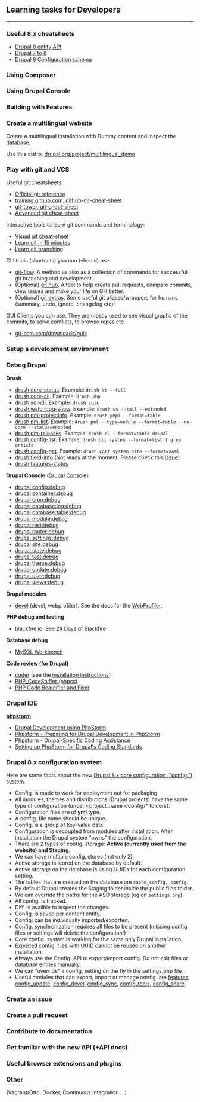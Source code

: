## Learning tasks for Developers
-----------------------------------

### Useful 8.x cheatsheets

 - [Drupal 8 entity API](http://wizzlern.nl/sites/wizzlern.nl/files/artikel/drupal-content-entity-8.0.pdf)
 - [Drupal 7 to 8](http://nuvole.org/sites/default/files/Drupal-7-to-Drupal-8-Cheatsheet.pdf)
 - [Drupal 8 Configuration schema](http://hojtsy.hu/files/ConfigSchemaCheatSheet1.5.pdf)

### Using Composer

### Using Drupal Console

### Building with Features

### Create a multilingual website
Create a multilingual installation with Dummy content and inspect the database.

Use this distro: [drupal.org/project/multilingual_demo](https://www.drupal.org/project/multilingual_demo)

### Play with git and VCS

Useful git cheatsheets:

 - [Official git reference](https://git-scm.com/docs)
 - [training.github.com, github-git-cheat-sheet](https://training.github.com/kit/downloads/github-git-cheat-sheet.pdf)
 - [git-tower, git-cheat-sheet](https://www.git-tower.com/blog/git-cheat-sheet/)
 - [Advanced git cheat-sheet](http://www.cheat-sheets.org/saved-copy/git-cheat-sheet.pdf)

Interactive tools to learn git commands and terminology:

 - [Visual git cheat-sheet](http://ndpsoftware.com/git-cheatsheet.html)
 - [Learn git in 15 minutes](https://try.github.io)
 - [Learn git branching](http://pcottle.github.io/learnGitBranching/)

CLI tools (shortcuts) you can (should) use:

 - [git-flow](https://github.com/nvie/gitflow). A method as also as a collection of commands for successful git branching and development.
 - (Optional) [git hub](https://hub.github.com/). A tool to help create pull requests, compare commits, view issues and make your life on GH better.
 - (Optional) [git extras](https://github.com/tj/git-extras). Some useful git aliases/wrappers for humans (summary, undo, ignore, changelog etc)!

GUI Clients you can use. They are mostly used to see visual graphs of the commits, to solve conflicts, to browse repos etc.
 - [git-scm.com/downloads/guis](https://git-scm.com/downloads/guis)

### Setup a development environment

### Debug Drupal

**Drush**

 - [drush core-status](http://drushcommands.com/drush-8x/core/core-status/). Example: ```drush st --full```
 - [drush core-cli](http://drushcommands.com/drush-8x/core/core-cli/). Example: ```drush php```
 - [drush sql-cli](http://drushcommands.com/drush-8x/sql/sql-cli/). Example: ```drush sqlc```
 - [drush watchdog-show](http://drushcommands.com/drush-8x/watchdog/watchdog-show/). Example: ```drush ws --tail --extended```
 - [drush pm-projectinfo](http://drushcommands.com/drush-8x/pm/pm-projectinfo/). Example: ```drush pmpi --format=table```
 - [drush pm-list](http://drushcommands.com/drush-8x/pm/pm-list/). Example: ```drush pml --type=module --format=table --no-core --status=enabled```
 - [drush pm-releases](http://drushcommands.com/drush-8x/pm/pm-releases/). Example: ```drush rl --format=table drupal```
 - [drush config-list](http://drushcommands.com/drush-8x/config/config-list/). Example: ```drush cli system --format=list | grep article```
 - [drush config-get](http://drushcommands.com/drush-8x/config/config-get/). Example: ```drush cget system.site --format=yaml```
 - [drush field-info](http://drushcommands.com/drush-8x/field/field-info/) (Not ready at the moment. Please check this [issue](https://github.com/drush-ops/drush/issues/230))
 - [drush features-status](http://drushcommands.com/drush-8x/features/features-status/)

**Drupal Console** ([Drupal Console](https://drupalconsole.com/))

 - [drupal config:debug](https://hechoendrupal.gitbooks.io/drupal-console/content/en/commands/config-debug.html)
 - [drupal container:debug](https://hechoendrupal.gitbooks.io/drupal-console/content/en/commands/container-debug.html)
 - [drupal cron:debug](https://hechoendrupal.gitbooks.io/drupal-console/content/en/commands/cron-debug.html)
 - [drupal database:log:debug](https://hechoendrupal.gitbooks.io/drupal-console/content/en/commands/database-log-debug.html)
 - [drupal database:table:debug](https://hechoendrupal.gitbooks.io/drupal-console/content/en/commands/database-table-debug.html)
 - [drupal module:debug](https://hechoendrupal.gitbooks.io/drupal-console/content/en/commands/module-debug.html)
 - [drupal rest:debug](https://hechoendrupal.gitbooks.io/drupal-console/content/en/commands/rest-debug.html)
 - [drupal router:debug](https://hechoendrupal.gitbooks.io/drupal-console/content/en/commands/router-debug.html)
 - [drupal settings:debug](https://hechoendrupal.gitbooks.io/drupal-console/content/en/commands/settings-debug.html)
 - [drupal site:debug](https://hechoendrupal.gitbooks.io/drupal-console/content/en/commands/site-debug.html)
 - [drupal state:debug](https://hechoendrupal.gitbooks.io/drupal-console/content/en/commands/state-debug.html)
 - [drupal test:debug](https://hechoendrupal.gitbooks.io/drupal-console/content/en/commands/test-debug.html)
 - [drupal theme:debug](https://hechoendrupal.gitbooks.io/drupal-console/content/en/commands/theme-debug.html)
 - [drupal update:debug](https://hechoendrupal.gitbooks.io/drupal-console/content/en/commands/update-debug.html)
 - [drupal user:debug](https://hechoendrupal.gitbooks.io/drupal-console/content/en/commands/user-debug.html)
 - [drupal views:debug](https://hechoendrupal.gitbooks.io/drupal-console/content/en/commands/views-debug.html)

**Drupal modules**

 - [devel](https://www.drupal.org/project/devel) (devel, webprofiler). See the docs for the [WebProfiler](https://github.com/lussoluca/webprofiler).

**PHP debug and testing**

 - [blackfire.io](https://blackfire.io/). See [24 Days of Blackfire](https://blackfire.io/docs/24-days/index)

**Database debug**

 - [MySQL Workbench ](https://www.mysql.com/products/workbench/)

**Code review (for Drupal)**

 - [coder](https://www.drupal.org/project/coder) (see the [installation instructions](http://cgit.drupalcode.org/coder/tree/README.md))
 - [PHP_CodeSniffer (phpcs)](http://www.squizlabs.com/php-codesniffer)
 - [PHP Code Beautifier and Fixer](https://github.com/squizlabs/PHP_CodeSniffer/wiki/Fixing-Errors-Automatically#using-the-php-code-beautifier-and-fixer)

### Drupal IDE

**[phpstorm](https://confluence.jetbrains.com/display/PhpStorm/PhpStorm+Early+Access+Program)**

 - [Drupal Development using PhpStorm](https://confluence.jetbrains.com/display/PhpStorm/Drupal+Development+using+PhpStorm)
 - [Phpstorm - Preparing for Drupal Development in PhpStorm](https://www.jetbrains.com/phpstorm/help/preparing-for-drupal-development-in-phpstorm.html)
 - [Phpstorm - Drupal-Specific Coding Assistance](https://www.jetbrains.com/phpstorm/help/drupal-specific-coding-assistance.html)
 - [Setting up PhpStorm for Drupal's Coding Standards](https://www.drupal.org/node/1962108)

### Drupal 8.x configuration system

Here are some facts about the new [Drupal 8.x core configuration ("config.") system](https://www.drupal.org/documentation/administer/config).

 - Config. is made to work for deployment not for packaging.
 - All modules, themes and distributions (Drupal projects) have the same type of configuration (under <project_name>/config/* folders).
 - Configuration files are of **yml** type.
 - A config. file name should be unique.
 - Config. is a group of key-value data.
 - Configuration is decoupled from modules after installation. After installation the Drupal system "owns" the configuration.
 - There are 2 types of config. storage: **Active (currently used from the website) and Staging**.
 - We can have multiple config. stores (not only 2).
 - Active storage is stored on the database by default.
 - Active storage on the database is using UUIDs for each configuration setting.
 - The tables that are created on the database are ```cache_config, config```.
 - By default Drupal creates the Staging folder inside the public files folder.
 - We can override the paths for the ASD storage (eg on ```settings.php```).
 - All config. is tracked.
 - Diff. is availble to inspect the changes.
 - Config. is saved per content entity.
 - Config. can be individually imported/exported.
 - Config. synchronization requires all files to be present (missing config. files or settings will delete the configuration!)
 - Core config. system is working for the same only Drupal installation.
 - Exported config. files with UUID cannot be reused on another installation.
 - Always use the Config. API to export/import config. Do not edit files or database entries manually.
 - We can "override" a config. setting on the fly in the settings.php file.
 - Useful modules that can export, import or manage config. are [features](https://www.drupal.org/project/features), [config_update](https://www.drupal.org/project/config_update), [config_devel](https://www.drupal.org/project/config_devel), [config_sync](https://www.drupal.org/project/config_sync), [config_tools](https://www.drupal.org/project/config_tools), [config_share](https://www.drupal.org/project/config_share).

### Create an issue

### Create a pull request

### Contribute to documentation

### Get familiar with the new API (+API docs)

### Useful browser extensions and plugins

### Other

(Vagrant/Otto, Docker, Continuous Integration ...)
